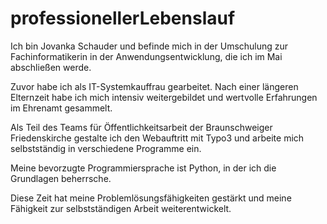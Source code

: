 # professionellerLebenslauf

Ich bin Jovanka Schauder und befinde mich in der Umschulung zur Fachinformatikerin in der Anwendungsentwicklung, die ich im Mai abschließen werde. 

Zuvor habe ich als IT-Systemkauffrau gearbeitet. Nach einer längeren Elternzeit habe ich mich intensiv weitergebildet und wertvolle Erfahrungen im Ehrenamt gesammelt.

Als Teil des Teams für Öffentlichkeitsarbeit der Braunschweiger Friedenskirche gestalte ich den Webauftritt mit Typo3 und arbeite mich selbstständig in verschiedene Programme ein.

Meine bevorzugte Programmiersprache ist Python, in der ich die Grundlagen beherrsche. 

Diese Zeit hat meine Problemlösungsfähigkeiten gestärkt und meine Fähigkeit zur selbstständigen Arbeit weiterentwickelt.
